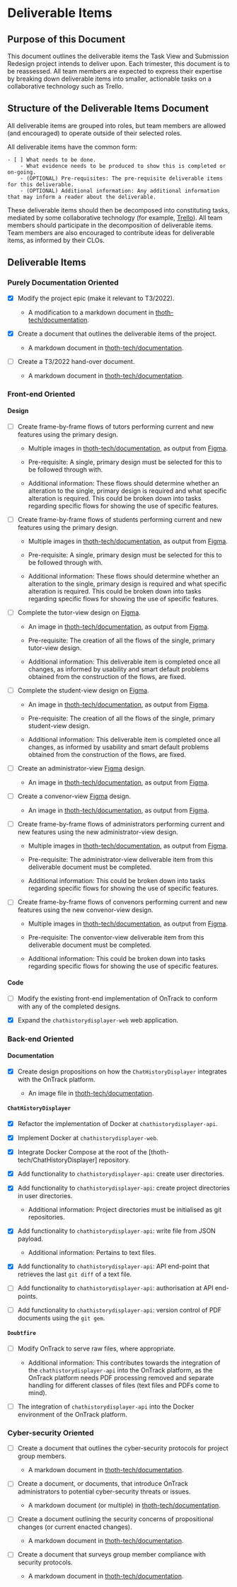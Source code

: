 # Deliverable Items

## Purpose of this Document

This document outlines the deliverable items the Task View and Submission Redesign project intends
to deliver upon. Each trimester, this document is to be reassessed. All team members are expected to
express their expertise by breaking down deliverable items into smaller, actionable tasks on a
collaborative technology such as Trello.

## Structure of the Deliverable Items Document

All deliverable items are grouped into roles, but team members are allowed (and encouraged) to
operate outside of their selected roles.

All deliverable items have the common form:

```
- [ ] What needs to be done.
    - What evidence needs to be produced to show this is completed or on-going.
    - (OPTIONAL) Pre-requisites: The pre-requisite deliverable items for this deliverable.
    - (OPTIONAL) Additional information: Any additional information that may inform a reader about the deliverable.
```

These deliverable items should then be decomposed into constituting tasks, mediated by some
collaborative technology (for example, [Trello](https://trello.com/)). All team members should
participate in the decomposition of deliverable items. Team members are also encouraged to
contribute ideas for deliverable items, as informed by their CLOs.

## Deliverable Items

### Purely Documentation Oriented

- [x] Modify the project epic (make it relevant to T3/2022).

  - A modification to a markdown document in
    [thoth-tech/documentation](https://github.com/thoth-tech/documentation/).

- [x] Create a document that outlines the deliverable items of the project.

  - A markdown document in [thoth-tech/documentation](https://github.com/thoth-tech/documentation/).

- [ ] Create a T3/2022 hand-over document.
  - A markdown document in [thoth-tech/documentation](https://github.com/thoth-tech/documentation/).

### Front-end Oriented

#### Design

- [ ] Create frame-by-frame flows of tutors performing current and new features using the primary
      design.

  - Multiple images in [thoth-tech/documentation](https://github.com/thoth-tech/documentation/), as
    output from [Figma](https://www.figma.com/).

  - Pre-requisite: A single, primary design must be selected for this to be followed through with.

  - Additional information: These flows should determine whether an alteration to the single,
    primary design is required and what specific alteration is required. This could be broken down
    into tasks regarding specific flows for showing the use of specific features.

- [ ] Create frame-by-frame flows of students performing current and new features using the primary
      design.

  - Multiple images in [thoth-tech/documentation](https://github.com/thoth-tech/documentation/), as
    output from [Figma](https://www.figma.com/).

  - Pre-requisite: A single, primary design must be selected for this to be followed through with.

  - Additional information: These flows should determine whether an alteration to the single,
    primary design is required and what specific alteration is required. This could be broken down
    into tasks regarding specific flows for showing the use of specific features.

- [ ] Complete the tutor-view design on [Figma](https://www.figma.com/).

  - An image in [thoth-tech/documentation](https://github.com/thoth-tech/documentation/), as output
    from [Figma](https://www.figma.com/).

  - Pre-requisite: The creation of all the flows of the single, primary tutor-view design.

  - Additional information: This deliverable item is completed once all changes, as informed by
    usability and smart default problems obtained from the construction of the flows, are fixed.

- [ ] Complete the student-view design on [Figma](https://www.figma.com/).

  - An image in [thoth-tech/documentation](https://github.com/thoth-tech/documentation/), as output
    from [Figma](https://www.figma.com/).

  - Pre-requisite: The creation of all the flows of the single, primary student-view design.

  - Additional information: This deliverable item is completed once all changes, as informed by
    usability and smart default problems obtained from the construction of the flows, are fixed.

- [ ] Create an administrator-view [Figma](https://www.figma.com/) design.

  - An image in [thoth-tech/documentation](https://github.com/thoth-tech/documentation/), as output
    from [Figma](https://www.figma.com/).

- [ ] Create a convenor-view [Figma](https://www.figma.com/) design.

  - An image in [thoth-tech/documentation](https://github.com/thoth-tech/documentation/), as output
    from [Figma](https://www.figma.com/).

- [ ] Create frame-by-frame flows of administrators performing current and new features using the
      new administrator-view design.

  - Multiple images in [thoth-tech/documentation](https://github.com/thoth-tech/documentation/), as
    output from [Figma](https://www.figma.com/).

  - Pre-requisite: The administrator-view deliverable item from this deliverable document must be
    completed.

  - Additional information: This could be broken down into tasks regarding specific flows for
    showing the use of specific features.

- [ ] Create frame-by-frame flows of convenors performing current and new features using the new
      convenor-view design.

  - Multiple images in [thoth-tech/documentation](https://github.com/thoth-tech/documentation/), as
    output from [Figma](https://www.figma.com/).

  - Pre-requisite: The conventor-view deliverable item from this deliverable document must be
    completed.

  - Additional information: This could be broken down into tasks regarding specific flows for
    showing the use of specific features.

#### Code

- [ ] Modify the existing front-end implementation of OnTrack to conform with any of the completed
      designs.

- [x] Expand the `chathistorydisplayer-web` web application.

### Back-end Oriented

#### Documentation

- [x] Create design propositions on how the `ChatHistoryDisplayer` integrates with the OnTrack
      platform.

  - An image file in [thoth-tech/documentation](https://github.com/thoth-tech/documentation/).

#### `ChatHistoryDisplayer`

- [x] Refactor the implementation of Docker at `chathistorydisplayer-api`.

- [x] Implement Docker at `chathistorydisplayer-web`.

- [x] Integrate Docker Compose at the root of the [thoth-tech/ChatHistoryDisplayer] repository.

- [x] Add functionality to `chathistorydisplayer-api`: create user directories.

- [x] Add functionality to `chathistorydisplayer-api`: create project directories in user
      directories.

  - Additional information: Project directories must be initialised as git repositories.

- [x] Add functionality to `chathistorydisplayer-api`: write file from JSON payload.

  - Additional information: Pertains to text files.

- [x] Add functionality to `chathistorydisplayer-api`: API end-point that retrieves the last
      `git diff` of a text file.

- [ ] Add functionality to `chathistorydisplayer-api`: authorisation at API end-points.

- [ ] Add functionality to `chathistorydisplayer-api`: version control of PDF documents using the
      `git gem`.

#### `Doubtfire`

- [ ] Modify OnTrack to serve raw files, where appropriate.

  - Additional information: This contributes towards the integration of the
    `chathistorydisplayer-api` into the OnTrack platform, as the OnTrack platform needs PDF
    processing removed and separate handling for different classes of files (text files and PDFs
    come to mind).

- [ ] The integration of `chathistorydisplayer-api` into the Docker environment of the OnTrack
      platform.

### Cyber-security Oriented

- [ ] Create a document that outlines the cyber-security protocols for project group members.

  - A markdown document in [thoth-tech/documentation](https://github.com/thoth-tech/documentation/).

- [ ] Create a document, or documents, that introduce OnTrack administrators to potential
      cyber-security threats or issues.

  - A markdown document (or multiple) in
    [thoth-tech/documentation](https://github.com/thoth-tech/documentation/).

- [ ] Create a document outlining the security concerns of propositional changes (or current enacted
      changes).

  - A markdown document in [thoth-tech/documentation](https://github.com/thoth-tech/documentation/).

- [ ] Create a document that surveys group member compliance with security protocols.

  - A markdown document in [thoth-tech/documentation](https://github.com/thoth-tech/documentation/).

